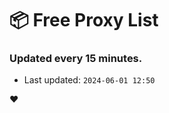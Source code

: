 # :package: Free Proxy List
### Updated every 15 minutes.

- Last updated: `2024-06-01 12:50`

:heart:
